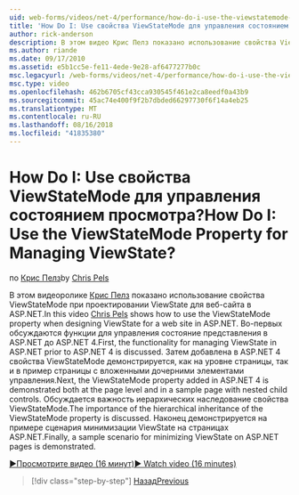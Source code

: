 ```yaml
---
uid: web-forms/videos/net-4/performance/how-do-i-use-the-viewstatemode-property-for-managing-viewstate
title: 'How Do I: Use свойства ViewStateMode для управления состоянием просмотра? | Документы Майкрософт'
author: rick-anderson
description: В этом видео Крис Пелз показано использование свойства ViewStateMode при проектировании ViewState для веб-сайта в ASP.NET.
ms.author: riande
ms.date: 09/17/2010
ms.assetid: e5b1cc5e-fe11-4ede-9e28-af6477277b0c
msc.legacyurl: /web-forms/videos/net-4/performance/how-do-i-use-the-viewstatemode-property-for-managing-viewstate
msc.type: video
ms.openlocfilehash: 462b6705cf43cca930545f461e2ca8eedf0a43b9
ms.sourcegitcommit: 45ac74e400f9f2b7dbded66297730f6f14a4eb25
ms.translationtype: MT
ms.contentlocale: ru-RU
ms.lasthandoff: 08/16/2018
ms.locfileid: "41835380"
---
```

<a name="how-do-i-use-the-viewstatemode-property-for-managing-viewstate"></a><span data-ttu-id="2c72c-104">How Do I: Use свойства ViewStateMode для управления состоянием просмотра?</span><span class="sxs-lookup"><span data-stu-id="2c72c-104">How Do I: Use the ViewStateMode Property for Managing ViewState?</span></span>
====================
<span data-ttu-id="2c72c-105">по [Крис Пелз](https://twitter.com/chrispels)</span><span class="sxs-lookup"><span data-stu-id="2c72c-105">by [Chris Pels](https://twitter.com/chrispels)</span></span>

<span data-ttu-id="2c72c-106">В этом видеоролике [Крис Пелз](http://www.idevtech.com) показано использование свойства ViewStateMode при проектировании ViewState для веб-сайта в ASP.NET.</span><span class="sxs-lookup"><span data-stu-id="2c72c-106">In this video [Chris Pels](http://www.idevtech.com) shows how to use the ViewStateMode property when designing ViewState for a web site in ASP.NET.</span></span> <span data-ttu-id="2c72c-107">Во-первых обсуждаются функции для управления состояние представления в ASP.NET до ASP.NET 4.</span><span class="sxs-lookup"><span data-stu-id="2c72c-107">First, the functionality for managing ViewState in ASP.NET prior to ASP.NET 4 is discussed.</span></span> <span data-ttu-id="2c72c-108">Затем добавлена в ASP.NET 4 свойства ViewStateMode демонстрируется, как на уровне страницы, так и в пример страницы с вложенными дочерними элементами управления.</span><span class="sxs-lookup"><span data-stu-id="2c72c-108">Next, the ViewStateMode property added in ASP.NET 4 is demonstrated both at the page level and in a sample page with nested child controls.</span></span> <span data-ttu-id="2c72c-109">Обсуждается важность иерархических наследование свойства ViewStateMode.</span><span class="sxs-lookup"><span data-stu-id="2c72c-109">The importance of the hierarchical inheritance of the ViewStateMode property is discussed.</span></span> <span data-ttu-id="2c72c-110">Наконец демонстрируется на примере сценария минимизации ViewState на страницах ASP.NET.</span><span class="sxs-lookup"><span data-stu-id="2c72c-110">Finally, a sample scenario for minimizing ViewState on ASP.NET pages is demonstrated.</span></span>

[<span data-ttu-id="2c72c-111">&#9654;Просмотрите видео (16 минут)</span><span class="sxs-lookup"><span data-stu-id="2c72c-111">&#9654; Watch video (16 minutes)</span></span>](https://channel9.msdn.com/Blogs/ASP-NET-Site-Videos/how-do-i-use-the-viewstatemode-property-for-managing-viewstate)

> [!div class="step-by-step"]
> [<span data-ttu-id="2c72c-112">Назад</span><span class="sxs-lookup"><span data-stu-id="2c72c-112">Previous</span></span>](aspnet-4-quick-hit-easy-state-compression.md)
